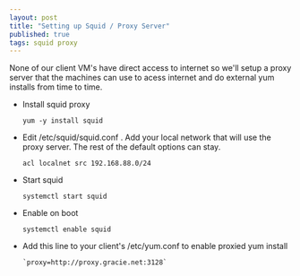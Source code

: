 ```yaml
---
layout: post
title: "Setting up Squid / Proxy Server"
published: true
tags: squid proxy
---
```


None of our client VM's have direct access to internet so we'll setup a proxy server that the machines can use to acess internet and do external yum installs from time to time.

* Install squid proxy

    `yum -y install squid`

* Edit /etc/squid/squid.conf . Add your local network that will use the proxy server. The rest of the default options can stay. 

    `acl localnet src 192.168.88.0/24`

* Start squid

    `systemctl start squid`

* Enable on boot

    `systemctl enable squid`

* Add this line to your client's /etc/yum.conf to enable proxied yum install

      `proxy=http://proxy.gracie.net:3128`
